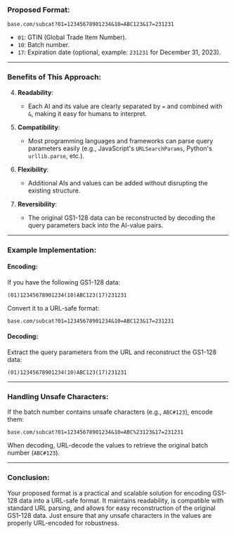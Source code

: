 ### Proposed Format:
```
base.com/subcat?01=12345678901234&10=ABC123&17=231231
```
- `01`: GTIN (Global Trade Item Number).
- `10`: Batch number.
- `17`: Expiration date (optional, example: `231231` for December 31, 2023).

---

### Benefits of This Approach:
4. **Readability**:
   - Each AI and its value are clearly separated by `=` and combined with `&`, making it easy for humans to interpret.
   
5. **Compatibility**:
   - Most programming languages and frameworks can parse query parameters easily (e.g., JavaScript's `URLSearchParams`, Python's `urllib.parse`, etc.).

6. **Flexibility**:
   - Additional AIs and values can be added without disrupting the existing structure.

7. **Reversibility**:
   - The original GS1-128 data can be reconstructed by decoding the query parameters back into the AI-value pairs.

---

### Example Implementation:
#### Encoding:
If you have the following GS1-128 data:
```
(01)12345678901234(10)ABC123(17)231231
```
Convert it to a URL-safe format:
```
base.com/subcat?01=12345678901234&10=ABC123&17=231231
```

#### Decoding:
Extract the query parameters from the URL and reconstruct the GS1-128 data:
```
(01)12345678901234(10)ABC123(17)231231
```

---

### Handling Unsafe Characters:
If the batch number contains unsafe characters (e.g., `ABC#123`), encode them:
```
base.com/subcat?01=12345678901234&10=ABC%23123&17=231231
```
When decoding, URL-decode the values to retrieve the original batch number (`ABC#123`).

---

### Conclusion:
Your proposed format is a practical and scalable solution for encoding GS1-128 data into a URL-safe format. It maintains readability, is compatible with standard URL parsing, and allows for easy reconstruction of the original GS1-128 data. Just ensure that any unsafe characters in the values are properly URL-encoded for robustness.